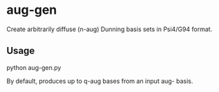 # aug-gen
Create arbitrarily diffuse (n-aug) Dunning basis sets in Psi4/G94 format.

## Usage
python aug-gen.py <input-basis> 

By default, produces up to q-aug bases from an input aug- basis.
